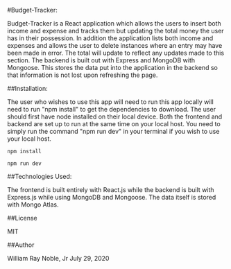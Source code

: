 #Budget-Tracker:

Budget-Tracker is a React application which allows the users to insert both income and expense and tracks them but updating the total money the user has in their possession. In addition the application lists both income and expenses and allows the user to delete instances where an entry may have been made in error. The total will update to reflect any updates made to this section. The backend is built out with Express and MongoDB with Mongoose. This stores the data put into the application in the backend so that information is not lost upon refreshing the page.

##Installation:

The user who wishes to use this app will need to run this app locally will need to run "npm install" to get the dependencies to download. The user should first have node installed on their local device. Both the frontend and backend are set up to run at the same time on your local host. You need to simply run the command "npm run dev" in your terminal if you wish to use your local host.

```
npm install
```

```
npm run dev
```

##Technologies Used:

The frontend is built entirely with React.js while the backend is built with Express.js while using MongoDB and Mongoose. The data itself is stored with Mongo Atlas.

##License

MIT

##Author

William Ray Noble, Jr
July 29, 2020
